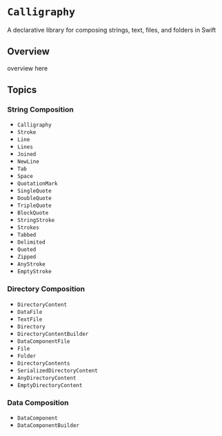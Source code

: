 # ``Calligraphy``

A declarative library for composing strings, text, files, and folders in Swift

## Overview

overview here

## Topics

### String Composition

- ``Calligraphy``
- ``Stroke``
- ``Line``
- ``Lines``
- ``Joined``
- ``NewLine``
- ``Tab``
- ``Space``
- ``QuotationMark``
- ``SingleQuote``
- ``DoubleQuote``
- ``TripleQuote``
- ``BlockQuote``
- ``StringStroke``
- ``Strokes``
- ``Tabbed``
- ``Delimited``
- ``Quoted``
- ``Zipped``
- ``AnyStroke``
- ``EmptyStroke``

### Directory Composition

- ``DirectoryContent``
- ``DataFile``
- ``TextFile``
- ``Directory``
- ``DirectoryContentBuilder``
- ``DataComponentFile``
- ``File``
- ``Folder``
- ``DirectoryContents``
- ``SerializedDirectoryContent``
- ``AnyDirectoryContent``
- ``EmptyDirectoryContent``

### Data Composition

- ``DataComponent``
- ``DataComponentBuilder``
